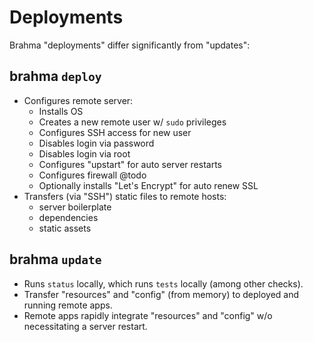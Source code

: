 # Deployments

Brahma "deployments" differ significantly from "updates":

## brahma `deploy`
- Configures remote server:
  - Installs OS
  - Creates a new remote user w/ `sudo` privileges
  - Configures SSH access for new user
  - Disables login via password
  - Disables login via root
  - Configures "upstart" for auto server restarts
  - Configures firewall @todo
  - Optionally installs "Let's Encrypt" for auto renew SSL
- Transfers (via "SSH") static files to remote hosts:
  - server boilerplate
  - dependencies
  - static assets

## brahma `update`
- Runs `status` locally, which runs `tests` locally (among other checks).
- Transfer "resources" and "config" (from memory) to deployed and running remote apps.
- Remote apps rapidly integrate "resources" and "config" w/o necessitating a server restart.
